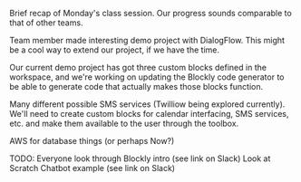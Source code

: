 Brief recap of Monday's class session. Our progress sounds comparable to that of other teams.

Team member made interesting demo project with DialogFlow. This might be a cool way to extend our project, if we have the time.

Our current demo project has got three custom blocks defined in the workspace, and we're working on updating the Blockly code generator to be able to generate code that actually makes those blocks function.

Many different possible SMS services (Twilliow being explored currently).
We'll need to create custom blocks for calendar interfacing, SMS services, etc. and make them available to the user through the toolbox.

AWS for database things (or perhaps Now?)

TODO: Everyone look through Blockly intro (see link on Slack)
      Look at Scratch Chatbot example (see link on Slack)
